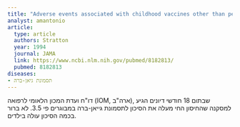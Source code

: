 ```yaml
---
title: "Adverse events associated with childhood vaccines other than pertussis and rubella. Summary of a report from the Institute of Medicine"
analyst: amantonio
article:
  type: article
  authors: Stratton
  year: 1994
  journal: JAMA
  link: https://www.ncbi.nlm.nih.gov/pubmed/8182813/
  pubmed: 8182813
diseases:
- תסמונת גיאן-ברה
---
```


דו"ח ועדת המכון הלאומי לרפואה (IOM, ארה"ב), שבתום 18 חודשי דיונים הגיע למסקנה שהחיסון החי מעלה את הסיכון לתסמונת גייאן-ברה במבוגרים פי 3.5. לא ברור בכמה הסיכון עולה בילדים.

